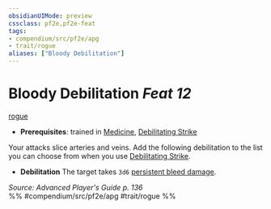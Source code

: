 ```yaml
---
obsidianUIMode: preview
cssclass: pf2e,pf2e-feat
tags:
- compendium/src/pf2e/apg
- trait/rogue
aliases: ["Bloody Debilitation"]
---
```

# Bloody Debilitation  *Feat 12*  
[rogue](rules/traits/rogue.md "Rogue Class Trait")  

- **Prerequisites**: trained in [Medicine](compendium/skills.md#Medicine), [Debilitating Strike](rules/actions/debilitating-strike.md)

Your attacks slice arteries and veins. Add the following debilitation to the list you can choose from when you use [Debilitating Strike](rules/actions/debilitating-strike.md).

- **Debilitation** The target takes `3d6` [persistent bleed damage](rules/conditions.md#Persistent%20Damage).

*Source: Advanced Player's Guide p. 136*  
%% #compendium/src/pf2e/apg #trait/rogue %%